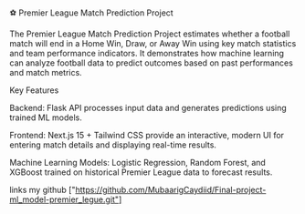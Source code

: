 ⚽ Premier League Match Prediction Project

The Premier League Match Prediction Project estimates whether a football match will end in a Home Win, Draw, or Away Win using key match statistics and team performance indicators.
It demonstrates how machine learning can analyze football data to predict outcomes based on past performances and match metrics.

Key Features

Backend: Flask API processes input data and generates predictions using trained ML models.

Frontend: Next.js 15 + Tailwind CSS provide an interactive, modern UI for entering match details and displaying real-time results.

Machine Learning Models: Logistic Regression, Random Forest, and XGBoost trained on historical Premier League data to forecast results.

links my github ["https://github.com/MubaarigCaydiid/Final-project-ml_model-premier_legue.git"]